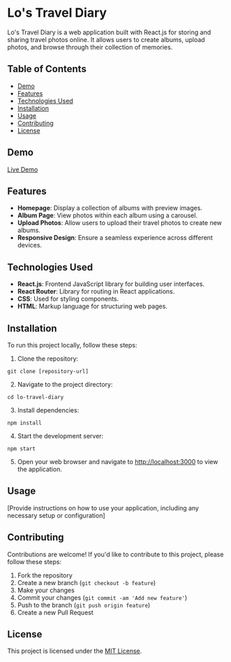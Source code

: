 # Lo's Travel Diary

Lo's Travel Diary is a web application built with React.js for storing and sharing travel photos online. It allows users to create albums, upload photos, and browse through their collection of memories.

## Table of Contents

- [Demo](#demo)
- [Features](#features)
- [Technologies Used](#technologies-used)
- [Installation](#installation)
- [Usage](#usage)
- [Contributing](#contributing)
- [License](#license)

## Demo

[Live Demo](https://loisobrero.github.io/my-travel-app)

## Features

- **Homepage**: Display a collection of albums with preview images.
- **Album Page**: View photos within each album using a carousel.
- **Upload Photos**: Allow users to upload their travel photos to create new albums.
- **Responsive Design**: Ensure a seamless experience across different devices.

## Technologies Used

- **React.js**: Frontend JavaScript library for building user interfaces.
- **React Router**: Library for routing in React applications.
- **CSS**: Used for styling components.
- **HTML**: Markup language for structuring web pages.

## Installation

To run this project locally, follow these steps:

1. Clone the repository:

`git clone [repository-url]`

2. Navigate to the project directory:

`cd lo-travel-diary`

3. Install dependencies:

`npm install`

4. Start the development server:

`npm start`

5. Open your web browser and navigate to [http://localhost:3000](http://localhost:3000) to view the application.

## Usage

[Provide instructions on how to use your application, including any necessary setup or configuration]

## Contributing

Contributions are welcome! If you'd like to contribute to this project, please follow these steps:

1. Fork the repository
2. Create a new branch (`git checkout -b feature`)
3. Make your changes
4. Commit your changes (`git commit -am 'Add new feature'`)
5. Push to the branch (`git push origin feature`)
6. Create a new Pull Request

## License

This project is licensed under the [MIT License](LICENSE).